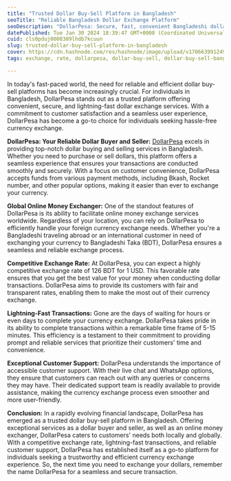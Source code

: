 ```yaml
---
title: "Trusted Dollar Buy-Sell Platform in Bangladesh"
seoTitle: "Reliable Bangladesh Dollar Exchange Platform"
seoDescription: "DollarPesa: Secure, fast, convenient Bangladeshi dollar exchange with competitive rates, global reach, and outstanding customer support"
datePublished: Tue Jan 30 2024 18:39:47 GMT+0000 (Coordinated Universal Time)
cuid: cls0pduj0000309lhdb7kcuun
slug: trusted-dollar-buy-sell-platform-in-bangladesh
cover: https://cdn.hashnode.com/res/hashnode/image/upload/v1706639912494/79a4ee6b-4917-417c-8c07-38e37515bf7e.jpeg
tags: exchange, rate, dollarpesa, dollar-buy-sell, dollar-buy-sell-bangladesh

---
```


In today's fast-paced world, the need for reliable and efficient dollar buy-sell platforms has become increasingly crucial. For individuals in Bangladesh, DollarPesa stands out as a trusted platform offering convenient, secure, and lightning-fast dollar exchange services. With a commitment to customer satisfaction and a seamless user experience, DollarPesa has become a go-to choice for individuals seeking hassle-free currency exchange.

**DollarPesa: Your Reliable Dollar Buyer and Seller:** [DollarPesa](https://dollarpesa.com) excels in providing top-notch dollar buying and selling services in Bangladesh. Whether you need to purchase or sell dollars, this platform offers a seamless experience that ensures your transactions are conducted smoothly and securely. With a focus on customer convenience, DollarPesa accepts funds from various payment methods, including Bkash, Rocket number, and other popular options, making it easier than ever to exchange your currency.

**Global Online Money Exchanger:** One of the standout features of DollarPesa is its ability to facilitate online money exchange services worldwide. Regardless of your location, you can rely on DollarPesa to efficiently handle your foreign currency exchange needs. Whether you're a Bangladeshi traveling abroad or an international customer in need of exchanging your currency to Bangladeshi Taka (BDT), DollarPesa ensures a seamless and reliable exchange process.

**Competitive Exchange Rate:** At DollarPesa, you can expect a highly competitive exchange rate of 126 BDT for 1 USD. This favorable rate ensures that you get the best value for your money when conducting dollar transactions. DollarPesa aims to provide its customers with fair and transparent rates, enabling them to make the most out of their currency exchange.

**Lightning-Fast Transactions:** Gone are the days of waiting for hours or even days to complete your currency exchange. DollarPesa takes pride in its ability to complete transactions within a remarkable time frame of 5-15 minutes. This efficiency is a testament to their commitment to providing prompt and reliable services that prioritize their customers' time and convenience.

**Exceptional Customer Support:** DollarPesa understands the importance of accessible customer support. With their live chat and WhatsApp options, they ensure that customers can reach out with any queries or concerns they may have. Their dedicated support team is readily available to provide assistance, making the currency exchange process even smoother and more user-friendly.

**Conclusion:** In a rapidly evolving financial landscape, DollarPesa has emerged as a trusted dollar buy-sell platform in Bangladesh. Offering exceptional services as a dollar buyer and seller, as well as an online money exchanger, DollarPesa caters to customers' needs both locally and globally. With a competitive exchange rate, lightning-fast transactions, and reliable customer support, DollarPesa has established itself as a go-to platform for individuals seeking a trustworthy and efficient currency exchange experience. So, the next time you need to exchange your dollars, remember the name DollarPesa for a seamless and secure transaction.